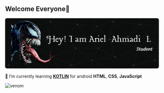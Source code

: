 ## Welcome Everyone👋

![header](img/github-header-image.png)

<!--
**lesmana185/lesmana185** is a ✨ _special_ ✨ repository because its `README.md` (this file) appears on your GitHub profile.

Here are some ideas to get you started:

- 🔭 I’m currently working on ...
- 🌱 I’m currently learning ...
- 👯 I’m looking to collaborate on ...
- 🤔 I’m looking for help with ...
- 💬 Ask me about ...
- 📫 How to reach me: ...
- 😄 Pronouns: ...
- ⚡ Fun fact: ...
-->
 🌱 I’m currently learning [**KOTLIN**](https://kotlinlang.org/) for android **HTML**, **CSS**, **JavaScript**

 ![venom](https://media4.giphy.com/media/v1.Y2lkPTc5MGI3NjExdHplMjg3M2U0NzZoYnh3YWV3MHA0NWt1c3RtenlvMWlxaTV2dXlhMiZlcD12MV9pbnRlcm5hbF9naWZfYnlfaWQmY3Q9Zw/Zni3OcpFieMSieQMw7/giphy.gif)